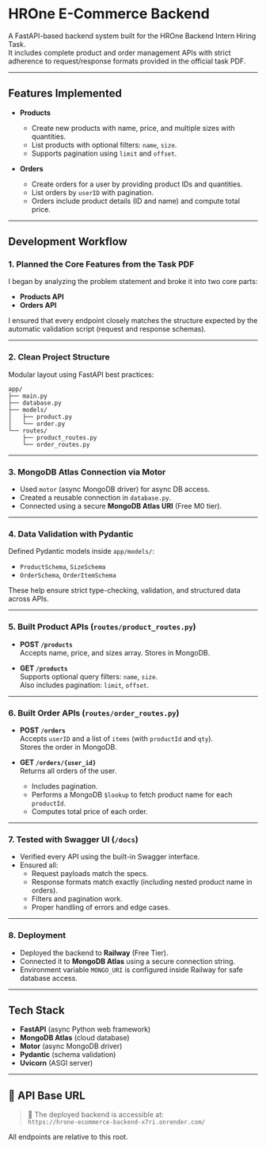 #  HROne E-Commerce Backend

A FastAPI-based backend system built for the HROne Backend Intern Hiring Task.  
It includes complete product and order management APIs with strict adherence to request/response formats provided in the official task PDF.

---

##  Features Implemented

- **Products**
  - Create new products with name, price, and multiple sizes with quantities.
  - List products with optional filters: `name`, `size`.
  - Supports pagination using `limit` and `offset`.

- **Orders**
  - Create orders for a user by providing product IDs and quantities.
  - List orders by `userID` with pagination.
  - Orders include product details (ID and name) and compute total price.

---

##  Development Workflow

### 1. Planned the Core Features from the Task PDF
I began by analyzing the problem statement and broke it into two core parts:
- **Products API**
- **Orders API**

I ensured that every endpoint closely matches the structure expected by the automatic validation script (request and response schemas).

---

### 2.  Clean Project Structure

Modular layout using FastAPI best practices:
```
app/
├── main.py
├── database.py
├── models/
│   ├── product.py
│   └── order.py
└── routes/
    ├── product_routes.py
    └── order_routes.py
```

---

### 3. MongoDB Atlas Connection via Motor

- Used `motor` (async MongoDB driver) for async DB access.
- Created a reusable connection in `database.py`.
- Connected using a secure **MongoDB Atlas URI** (Free M0 tier).

---

### 4. Data Validation with Pydantic

Defined Pydantic models inside `app/models/`:
- `ProductSchema`, `SizeSchema`
- `OrderSchema`, `OrderItemSchema`

These help ensure strict type-checking, validation, and structured data across APIs.

---

### 5. Built Product APIs (`routes/product_routes.py`)

- **POST `/products`**  
  Accepts name, price, and sizes array. Stores in MongoDB.

- **GET `/products`**  
  Supports optional query filters: `name`, `size`.  
  Also includes pagination: `limit`, `offset`.

---

### 6. Built Order APIs (`routes/order_routes.py`)

- **POST `/orders`**  
  Accepts `userID` and a list of `items` (with `productId` and `qty`).  
  Stores the order in MongoDB.

- **GET `/orders/{user_id}`**  
  Returns all orders of the user.  
  - Includes pagination.
  - Performs a MongoDB `$lookup` to fetch product name for each `productId`.
  - Computes total price of each order.

---

### 7. Tested with Swagger UI (`/docs`)

- Verified every API using the built-in Swagger interface.
- Ensured all:
  - Request payloads match the specs.
  - Response formats match exactly (including nested product name in orders).
  - Filters and pagination work.
  - Proper handling of errors and edge cases.

---

### 8. Deployment

- Deployed the backend to **Railway** (Free Tier).
- Connected it to **MongoDB Atlas** using a secure connection string.
- Environment variable `MONGO_URI` is configured inside Railway for safe database access.

---

## Tech Stack

- **FastAPI** (async Python web framework)
- **MongoDB Atlas** (cloud database)
- **Motor** (async MongoDB driver)
- **Pydantic** (schema validation)
- **Uvicorn** (ASGI server)

---

## 🔗 API Base URL

> 📍 The deployed backend is accessible at:  
`https://hrone-ecommerce-backend-x7ri.onrender.com/`

All endpoints are relative to this root.


